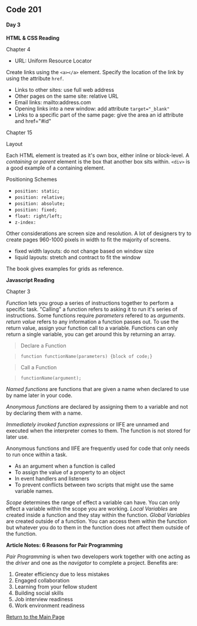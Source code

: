 ## Code 201
#### Day 3

**HTML & CSS Reading**

Chapter 4 

- URL: Uniform Resource Locator

Create links using the `<a></a>` element. Specify the location of the link by using the attribute `href`.
- Links to other sites: use full web address
- Other pages on the same site: relative URL
- Email links: mailto:address.com
- Opening links into a new window: add attribute `target="_blank"`
- Links to a specific part of the same page: give the area an id attribute and href="#id"

Chapter 15

Layout

Each HTML element is treated as it's own box, either inline or block-level. A *containing* or *parent* element is the box that another box sits within. `<div>` is a good example of a containing element.

Positioning Schemes
- `position: static;`
- `position: relative;`
- `position: absolute;`
- `position: fixed;`
- `float: right/left;`
- `z-index:`

Other considerations are screen size and resolution. A lot of designers try to create pages 960-1000 pixels in width to fit the majority of screens. 
- fixed width layouts: do not change based on window size
- liquid layouts: stretch and contract to fit the window

The book gives examples for grids as reference.

**Javascript Reading**

Chapter 3

*Function* lets you group a series of instructions together to perform a specific task. "Calling" a function refers to asking it to run it's series of instructions. Some functions require *parameters* refered to as *arguments*. *return value* refers to any information a function passes out. To use the return value, assign your function call to a variable. Functions can only return a single variable, you can get around this by returning an array.

> Declare a Function 

> `function functionName(parameters) {block of code;}`

>Call a Function

>`functionName(argument);`

*Named functions* are functions that are given a name when declared to use by name later in your code. 

*Anonymous functions* are declared by assigning them to a variable and not by declaring them with a name. 

*Immediately invoked function expressions* or IIFE are unnamed and executed when the interpreter comes to them. The function is not stored for later use.

Anonymous functions and IIFE are frequently used for code that only needs to run once within a task.
- As an argument when a function is called
- To assign the value of a property to an object
- In event handlers and listeners
- To prevent conflicts between two scripts that might use the same variable names.

*Scope* determines the range of effect a variable can have. You can only effect a variable within the scope you are working. *Local Variables* are created inside a function and they stay within the function. *Global Variables* are created outside of a function. You can access them within the function but whatever you do to them in the function does not affect them outside of the function.

**Article Notes: 6 Reasons for Pair Programming**

*Pair Programming* is when two developers work together with one acting as the *driver* and one as the *navigator* to complete a project. Benefits are:
1. Greater efficiency due to less mistakes
2. Engaged collaboration
3. Learning from your fellow student
4. Building social skills
5. Job interview readiness
6. Work environment readiness





[Return to the Main Page](README.md)